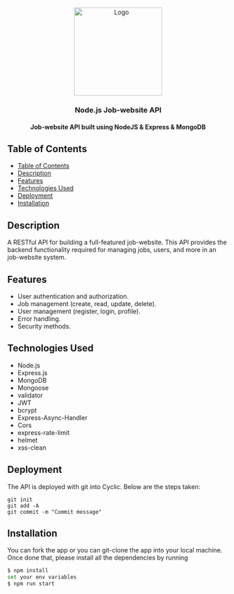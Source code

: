 <!-- PROJECT LOGO -->
<br />
<p align="center">
  <a href="https://github.com/AhmedHossam777/Job-API">
    <img src="https://cdn-icons-png.flaticon.com/512/6213/6213702.png" alt="Logo" width="200" height="200">
  </a>

  <h3 align="center">Node.js Job-website API</h3>
</p>

<h4 align="center">Job-website API built using NodeJS & Express & MongoDB</h4>

## Table of Contents

- [Table of Contents](#table-of-contents)
- [Description](#description)
- [Features](#features)
- [Technologies Used](#technologies-used)
- [Deployment](#deployment)
- [Installation](#installation)

## Description

A RESTful API for building a full-featured job-website. This API provides the backend functionality required for managing jobs, users, and more in an job-website system.

## Features

- User authentication and authorization.
- Job management (create, read, update, delete).
- User management (register, login, profile).
- Error handling.
- Security methods.

## Technologies Used

- Node.js
- Express.js
- MongoDB
- Mongoose
- validator
- JWT
- bcrypt
- Express-Async-Handler
- Cors
- express-rate-limit
- helmet
- xss-clean

## Deployment

The API is deployed with git into Cyclic. Below are the steps taken:

```
git init
git add -A
git commit -m "Commit message"
```

## Installation

You can fork the app or you can git-clone the app into your local machine. Once done that, please install all the dependencies by running

```sh
$ npm install
set your env variables
$ npm run start



```

